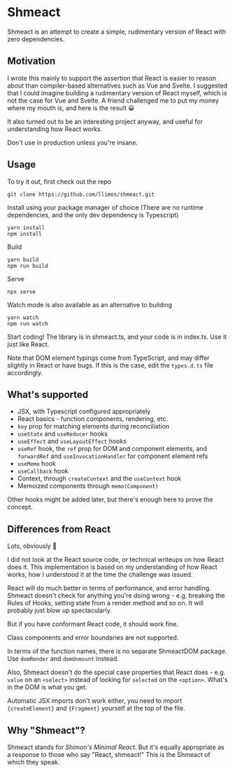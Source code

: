 # Shmeact
Shmeact is an attempt to create a simple, rudimentary version of React with zero dependencies.

## Motivation
I wrote this mainly to support the assertion that React is easier to reason about than compiler-based alternatives such as Vue and Svelte. I suggested that I could imagine building a rudimentary version of React myself, which is not the case for Vue and Svelte. A friend challenged me to put my money where my mouth is, and here is the result 😀

It also turned out to be an interesting project anyway, and useful for understanding how React works.

Don't use in production unless you're insane.

## Usage
To try it out, first check out the repo

    git clone https://github.com/llimos/shmeact.git
Install using your package manager of choice (There are no runtime dependencies, and the only dev dependency is Typescript)

    yarn install
    npm install
Build

    yarn build
    npm run build
Serve

    npx serve
Watch mode is also available as an alternative to building

    yarn watch
    npm run watch

Start coding! The library is in shmeact.ts, and your code is in index.ts. Use it just like React.

Note that DOM element typings come from TypeScript, and may differ slightly in React or have bugs. If this is the case, edit the `types.d.ts` file accordingly.

## What's supported
* JSX, with Typescript configured appropriately
* React basics - function components, rendering, etc.
* `key` prop for matching elements during reconciliation
* `useState` and `useReducer` hooks
* `useEffect` and `useLayoutEffect` hooks
* `useRef` hook, the `ref` prop for DOM and component elements, and `forwardRef` and `useInvocationHandler` for component element refs
* `useMemo` hook
* `useCallback` hook
* Context, through `createContext` and the `useContext` hook
* Memoized components through `memo(Component)`

Other hooks might be added later, but there's enough here to prove the concept.

## Differences from React
Lots, obviously 🙂

I did not look at the React source code, or technical writeups on how React does it. This implementation is based on my understanding of how React works, how I understood it at the time the challenge was issued.

React will do much better in terms of performance, and error handling.
Shmeact doesn't check for anything you're doing wrong - e.g. breaking the Rules of Hooks, setting state from a render method and so on.
It will probably just blow up spectacularly.

But if you have conformant React code, it should work fine.

Class components and error boundaries are not supported.

In terms of the function names, there is no separate ShmeactDOM package. Use `domRender` and `domUnmount` instead.

Also, Shmeact doesn't do the special case properties that React does - e.g. `value` on an `<select>` instead of looking for `selected` on the `<option>`. What's in the DOM is what you get.

Automatic JSX imports don't work either, you need to import `{createElement}` and `{Fragment}` yourself at the top of the file.

## Why "Shmeact"?
Shmeact stands for *Shimon's Minimal React*. But it's equally appropriate as a response to those who say "React, shmeact!" This is the Shmeact of which they speak.
